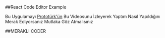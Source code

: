 ##React Code Editor Example

<p>Bu Uygulamayı <a href="https://www.youtube.com/watch?v=JCqFX1h5K2M">Prototürk'ün</a> Bu Videosunu İzleyerek Yaptım Nasıl Yapıldığını Merak Ediyorsanız Mutlaka Göz Atmalısınız</p>

##MERAKLI CODER
